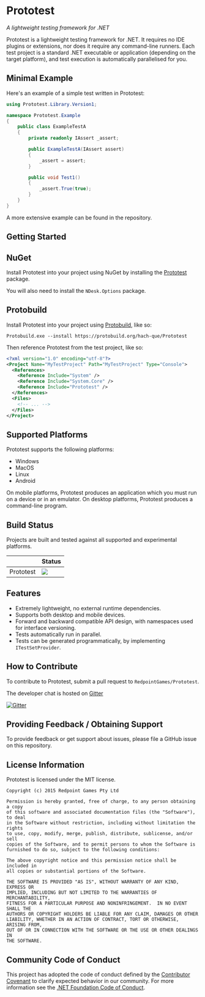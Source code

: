 Prototest
=====================

_A lightweight testing framework for .NET_

Prototest is a lightweight testing framework for .NET.  It requires no IDE plugins or extensions, nor does it require any command-line runners.  Each test project is a standard .NET executable or application (depending on the target platform), and test execution is automatically parallelised for you.

Minimal Example
------------------

Here's an example of a simple test written in Prototest:

```csharp
using Prototest.Library.Version1;

namespace Prototest.Example
{
    public class ExampleTestA
    {
        private readonly IAssert _assert;

        public ExampleTestA(IAssert assert)
        {
            _assert = assert;
        }

        public void Test1()
        {
            _assert.True(true);
        }
    }
}
```

A more extensive example can be found in the repository.

Getting Started
------------------

## NuGet

Install Prototest into your project using NuGet by installing the [Prototest](https://www.nuget.org/packages/Prototest/) package.

You will also need to install the `NDesk.Options` package.

## Protobuild

Install Prototest into your project using [Protobuild](https://protobuild.org/), like so:

```
Protobuild.exe --install https://protobuild.org/hach-que/Prototest
```

Then reference Prototest from the test project, like so:

```xml
<?xml version="1.0" encoding="utf-8"?>
<Project Name="MyTestProject" Path="MyTestProject" Type="Console">
  <References>
    <Reference Include="System" />
    <Reference Include="System.Core" />
    <Reference Include="Prototest" />
  </References>
  <Files>
    <!-- ... -->
  </Files>
</Project>
```

Supported Platforms
----------------------

Prototest supports the following platforms:

* Windows
* MacOS
* Linux
* Android

On mobile platforms, Prototest produces an application which you must run on a device or in an emulator.  On desktop platforms, Prototest produces a command-line program.

Build Status
-------------

Projects are built and tested against all supported and experimental platforms.

|     | Status |
| --- | ----- |
| Prototest | ![](https://jenkins.redpointgames.com.au/buildStatus/icon?job=RedpointGames/Prototest/master) |

Features
------------

* Extremely lightweight, no external runtime dependencies.
* Supports both desktop and mobile devices.
* Forward and backward compatible API design, with namespaces used for interface versioning.
* Tests automatically run in parallel.
* Tests can be generated programmatically, by implementing `ITestSetProvider`.

How to Contribute
--------------------

To contribute to Prototest, submit a pull request to `RedpointGames/Prototest`.

The developer chat is hosted on [Gitter](https://gitter.im/RedpointGames/Prototest)

[![Gitter](https://badges.gitter.im/RedpointGames/Prototest.svg)](https://gitter.im/RedpointGames/Prototest?utm_source=badge&utm_medium=badge&utm_campaign=pr-badge)

Providing Feedback / Obtaining Support
-----------------------------------------

To provide feedback or get support about issues, please file a GitHub issue on this repository.

License Information
---------------------

Prototest is licensed under the MIT license.

```
Copyright (c) 2015 Redpoint Games Pty Ltd

Permission is hereby granted, free of charge, to any person obtaining a copy
of this software and associated documentation files (the "Software"), to deal
in the Software without restriction, including without limitation the rights
to use, copy, modify, merge, publish, distribute, sublicense, and/or sell
copies of the Software, and to permit persons to whom the Software is
furnished to do so, subject to the following conditions:

The above copyright notice and this permission notice shall be included in
all copies or substantial portions of the Software.

THE SOFTWARE IS PROVIDED "AS IS", WITHOUT WARRANTY OF ANY KIND, EXPRESS OR
IMPLIED, INCLUDING BUT NOT LIMITED TO THE WARRANTIES OF MERCHANTABILITY,
FITNESS FOR A PARTICULAR PURPOSE AND NONINFRINGEMENT.  IN NO EVENT SHALL THE
AUTHORS OR COPYRIGHT HOLDERS BE LIABLE FOR ANY CLAIM, DAMAGES OR OTHER
LIABILITY, WHETHER IN AN ACTION OF CONTRACT, TORT OR OTHERWISE, ARISING FROM,
OUT OF OR IN CONNECTION WITH THE SOFTWARE OR THE USE OR OTHER DEALINGS IN
THE SOFTWARE.
```

Community Code of Conduct
------------------------------

This project has adopted the code of conduct defined by the [Contributor Covenant](http://contributor-covenant.org/) to clarify expected behavior in our community. For more information see the [.NET Foundation Code of Conduct](http://www.dotnetfoundation.org/code-of-conduct).
